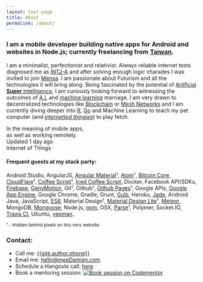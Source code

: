 ```yaml
---
layout: text-page
title: About
permalink: /about/
---
```


### I am a mobile<sup><small><i id="i-mobile" class="info mdi mdi-information-outline"></i></small></sup> developer building **native apps** for **Android** and **websites** in **Node.js**; currently freelancing from **<a target="_blank" id="location" href="https://goo.gl/maps/NamBYKMgKU12">Taiwan</a>**<sup><small><i id="i-geo" class="info mdi mdi-information-outline"></i></small></sup>.

I am a minimalist, perfectionist and relativist. Always reliable internet tests diagnosed me as [INTJ-A][intj] and after solving enough logic charades I was invited to join [Mensa][mensa]. I am passionate about Futurism and all the technologies it will bring along. Being fascinated by the potential of [Artificial **Super** Intelligence][asi], I am curiously looking forward to witnessing the outcomes of [A.I.][agi] and [machine learning][machine] marriage. I am very drawn to decentralized technologies like [Blockchain][bc] or [Mesh Networks][mesh] and I am currently diving deeper into [R][r], [Go][go] and Machine Learning to teach my pet computer (and&nbsp;<span id="i-iot" class="info">_[internetted thingies][iot]_</span>) to play fetch.

<div class="mdl-tooltip" for="i-mobile">In the meaning of mobile apps,<br>as well as working remotely.</div>
<div class="mdl-tooltip" for="i-geo">Updated <span id="locUpdated">1 day ago</span></div>
<div class="mdl-tooltip" for="i-iot">Internet of Things</div>


#### Frequent guests at **my stack** party:

Android Studio, AngularJS, [Angular Material][material]¹, [Atom][atom]¹, [Bitcoin Core][bitcoin], [CloudFlare][cloudflare]¹, [Coffee Script][coffee]¹, [Iced Coffee Script][iced], Docker, Facebook API/SDKs, [Firebase][firebase], [GenyMotion][geny], Git¹, Github¹, [Github Pages][gh-pages]¹, Google APIs, [Google App Engine][gae], Google Chrome, Gradle, Grunt, [Gulp][gulp], Heroku, [Jade][jade], Android Java, JavaScript, [ES6][es6], Material Design¹, [Material Design Lite][mdl]¹, [Meteor][meteor], MongoDB, [Mongoose][mongoose], Node.js, [npm][npm], OSX, [Parse][parse]¹, Polymer, Socket.IO, [Travis CI][travis], Ubuntu, [yeoman][yo].

<small>¹ - Hidden behind pixels on this very website.</small>


### Contact:
* Call me: <a id="phone" href="tel:{{site.author.phone}}" target="_blank">{{site.author.phone}}</a>
* Email me: <a href="mailto:hello@meeDamian.com" target="_blank">hello@meeDamian.com</a>
* Schedule a Hangouts call: [here][hang_]
* Book a mentoring session: [![Book session on Codementor][codementor_img]][codementor_url]

<script>
  function prettyDate(date) {
   // JavaScript Pretty Date
   // Copyright (c) 2011 John Resig (ejohn.org)
   // Licensed under the MIT and GPL licenses.

    var diff = (((new Date()).getTime() - date.getTime()) / 1000),
      day_diff = Math.floor(diff / 86400);

    if (isNaN(day_diff) || day_diff < 0 || day_diff >= 31)
      return;

    return day_diff == 0 && (
      diff < 60 && "just now" ||
      diff < 120 && "1 minute ago" ||
      diff < 3600 && Math.floor( diff / 60 ) + " minutes ago" ||
      diff < 7200 && "1 hour ago" ||
      diff < 86400 && Math.floor( diff / 3600 ) + " hours ago") ||
      day_diff == 1 && "Yesterday" ||
      day_diff < 7 && day_diff + " days ago" ||
      day_diff < 31 && Math.ceil( day_diff / 7 ) + " weeks ago";
  }
  function updateLink(id, href, text, repWith) {
    repWith = repWith || '';
    var a = document.getElementById(id);
    a.href = href.replace(/ /g, repWith);
    a.textContent = text;
  }
  window.setCurrentData = function(json) {
    // PHONE
    var phoneHref = 'tel:' + json.phone.replace(/ /g, '');
    updateLink('phone', phoneHref, json.phone);

    // LOCATION
    var mapsLink = 'https://maps.google.com/?q=';
    var query = [];
    if (json.location.country != null)
      query.push(json.location.country);

    if (json.location.city != null)
      query.push(json.location.city);

    var queryStr = query.join(', ').replace(/ /g, '+');

    updateLink('location', mapsLink + queryStr, json.location.country);

    // LOCATION UPDATED
    document.getElementById('locUpdated').textContent = prettyDate(new Date(json.location.updated));
  };
</script>
<script src="https://basic-data.parseapp.com/{{site.author.username}}?callback=setCurrentData"></script>

<!-- Description -->
[intj]: https://www.linkedin.com/pulse/5-reasons-intjs-best-employees-penelope-trunk
[mensa]: https://www.mensa.org/
[agi]: https://en.wikipedia.org/wiki/Artificial_general_intelligence
[asi]: https://waitbutwhy.com/2015/01/artificial-intelligence-revolution-1.html
[bc]: https://en.bitcoin.it/wiki/Block_chain
[mesh]: https://en.wikipedia.org/wiki/Mesh_networking
[r]: https://en.wikipedia.org/wiki/R_(programming_language)
[go]: https://golang.org/
[machine]: https://en.wikipedia.org/wiki/Machine_learning
[iot]: https://en.wikipedia.org/wiki/Internet_of_Things

<!-- Stack -->
[material]: https://material.angularjs.org/latest/
[atom]: https://atom.io/
[bitcoin]: https://github.com/bitcoin/bitcoin
[cloudflare]: https://www.cloudflare.com/
[coffee]: https://goo.gl/9243VU
[iced]: https://maxtaco.github.io/coffee-script/
[firebase]: https://www.firebase.com/
[geny]: https://www.genymotion.com/#!/
[gh-pages]: https://pages.github.com/
[gae]: https://cloud.google.com/appengine/
[gulp]: https://goo.gl/YOmd3s
[jade]: https://goo.gl/7Tp9z0
[es6]: https://goo.gl/9MOQ28
[mdl]: https://www.getmdl.io/
[meteor]: https://www.meteor.com/
[mongoose]: https://goo.gl/hCne1O
[npm]: https://www.npmjs.com/~meedamian
[parse]: https://www.parse.com/
[travis]: https://travis-ci.org/
[yo]: https://goo.gl/505aDq

<!-- Contact -->
[hang_]: https://calendly.com/meedamian/30min
[codementor_img]: https://cdn.codementor.io/badges/book_session_github.svg
[codementor_url]: https://www.codementor.io/meedamian?utm_source=github&utm_medium=button&utm_term=meedamian&utm_campaign=github
